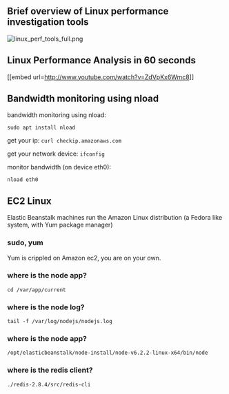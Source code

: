## Brief overview of Linux performance investigation tools ##

![linux_perf_tools_full.png](https://bitbucket.org/repo/eaE4bR/images/1483166042-linux_perf_tools_full.png)

## Linux  Performance Analysis in 60 seconds ##

[[embed url=http://www.youtube.com/watch?v=ZdVpKx6Wmc8]]

## Bandwidth monitoring using nload ##
bandwidth monitoring using nload:

`sudo apt install nload`

get your ip:
`curl checkip.amazonaws.com`
 
get your network device:
`ifconfig` 

monitor bandwidth (on device eth0):

`nload eth0`
 

## EC2 Linux ## 

Elastic Beanstalk machines run the Amazon Linux distribution (a Fedora like system, with Yum package manager)

### sudo, yum ###

Yum is crippled on Amazon ec2, you are on your own.

### where is the node app? ###

`cd /var/app/current`

### where is the node log? ###

`tail -f /var/log/nodejs/nodejs.log`

### where is the node app? ###

`/opt/elasticbeanstalk/node-install/node-v6.2.2-linux-x64/bin/node`

### where is the redis client? ###

`./redis-2.8.4/src/redis-cli`